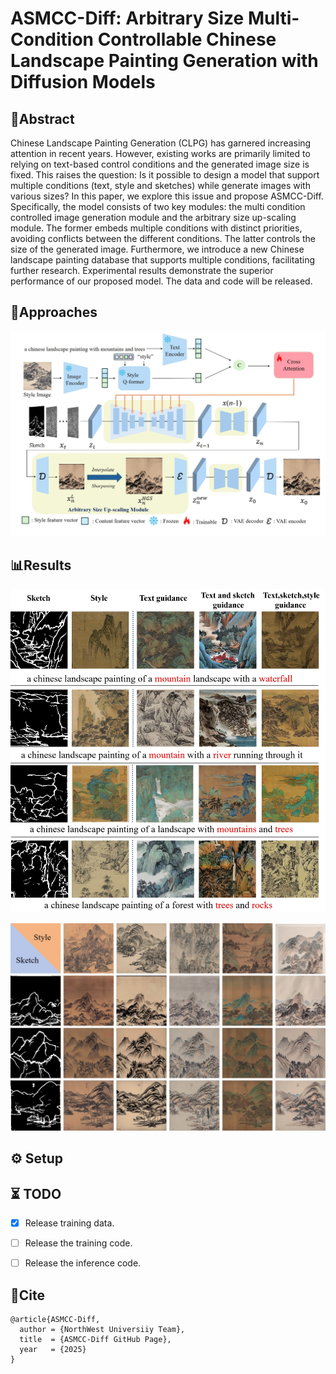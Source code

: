 # ASMCC-Diff: Arbitrary Size Multi-Condition Controllable Chinese Landscape Painting Generation with Diffusion Models



## 🔆Abstract
Chinese Landscape Painting Generation (CLPG) has garnered increasing attention in recent years. However, existing works are primarily limited to relying on text-based control conditions and the generated image size is fixed. This raises the question: Is it possible to design a model that support multiple conditions (text, style and sketches) while generate images with various sizes? In this paper, we explore this issue and propose ASMCC-Diff. Specifically, the model consists of two key modules: the multi condition controlled image generation module and the arbitrary size up-scaling module. The former embeds multiple conditions with distinct priorities, avoiding conflicts between the different conditions. The latter controls the size of the generated image. Furthermore, we introduce a new Chinese landscape painting database that supports multiple conditions, facilitating further research. Experimental results demonstrate the superior performance of our proposed model. The data and code will be released.

## 🧠Approaches

<p align="center">
<img src="docs/Structure.png" >  
<br>
</p>


## 📊Results





<p align="center">
<img src="docs/Ablation Analysis.png" >  
<br>
</p>




<p align="center">
<img src="docs/experiment.png" >  
<br>
</p>






## ⚙️ Setup



## ⏳ TODO

- [x] Release training data.
- [ ] Release the training code.
- [ ] Release the inference code.




## 🔗Cite

```
@article{ASMCC-Diff,
  author = {NorthWest Universiiy Team},
  title  = {ASMCC-Diff GitHub Page},
  year   = {2025}
}
```

